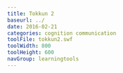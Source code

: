 ```yaml
---
title: Tokkun 2
baseurl: ../
date: 2016-02-21
categories: cognition communication
toolFile: tokkun2.swf
toolWidth: 800
toolHeight: 600
navGroup: learningtools
---
```

